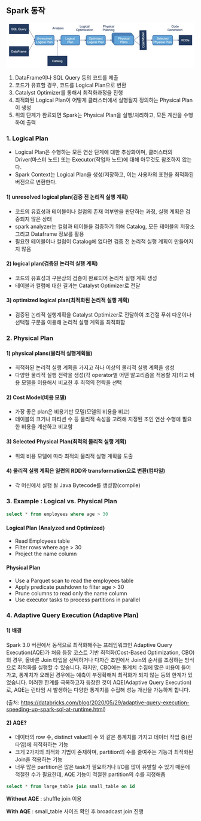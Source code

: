 ## Spark 동작

![spark_execution.png](..%2Fimage%2Fspark_execution.png)

1. DataFrame이나 SQL Query 등의 코드를 제출
2. 코드가 유효할 경우, 코드를 Logical Plan으로 변환
3. Catalyst Optimizer를 통해서 최적화과정을 진행
4. 최적화된 Logical Plan이 어떻게 클러스터에서 실행될지 정의하는 Physical Plan이 생성
5. 위의 단계가 완료되면 Spark는 Physical Plan을 실행/처리하고, 모든 계산을 수행하여 출력

### 1. Logical Plan
- Logical Plan은 수행하는 모든 연산 단계에 대한 추상화이며, 클러스터의 Driver(마스터 노드) 또는 Executor(작업자 노드)에 대해 아무것도 참조하지 않는다.
- Spark Context는 Logical Plan을 생성/저장하고, 이는 사용자의 표현을 최적화된 버전으로 변환한다.

#### 1) unresolved logical plan(검증 전 논리적 실행 계획)
- 코드의 유효성과 테이블이나 컬럼의 존재 여부만을 판단하는 과정, 실행 계획은 검증되지 않은 상태
- spark analyzer는 컬럼과 테이블을 검증하기 위해 Catalog, 모든 테이블의 저장소 그리고 Dataframe 정보를 활용
- 필요한 테이블이나 컬럼이 Catalog에 없다면 검증 전 논리적 실행 계획이 만들어지지 않음

#### 2) logical plan(검증된 논리적 실행 계획)
- 코드의 유효성과 구문상의 검증이 완료되어 논리적 실행 계획 생성
- 테이블과 컬럼에 대한 결과는 Catalyst Optimizer로 전달

#### 3) optimized logical plan(최적화된 논리적 실행 계획)
- 검증된 논리적 실행계획을 Catalyst Optimizer로 전달하여 조건절 푸쉬 다운이나 선택절 구문을 이용해 논리적 실행 계획을 최적화함

### 2. Physical Plan

#### 1) physical plans(물리적 실행계획들)
- 최적화된 논리적 실행 계획을 가지고 하나 이상의 물리적 실행 계획을 생성
- 다양한 물리적 실행 전략을 생성(각 operator별 어떤 알고리즘을 적용할 지)하고 비용 모델을 이용해서 비교한 후 최적의 전략을 선택

#### 2) Cost Model(비용 모델)
- 가장 좋은 plan은 비용기반 모델(모델의 비용을 비교)
- 테이블의 크기나 파티션 수 등 물리적 속성을 고려해 지정된 조인 연산 수행에 필요한 비용을 계산하고 비교함

#### 3) Selected Physical Plan(최적의 물리적 실행 계획)
- 위의 비용 모델에 따라 최적의 물리적 실행 계획을 도출

#### 4) 물리적 실행 계획은 일련의 RDD와 transformation으로 변환(컴파일)
- 각 머신에서 실행 될 Java Bytecode를 생성함(compile)

### 3. Example : Logical vs. Physical Plan
```sql
select * from employees where age > 30
```
#### Logical Plan (Analyzed and Optimized)
- Read Employees table
- Filter rows where age > 30
- Project the name column

#### Physical Plan
- Use a Parquet scan to read the employees table
- Apply predicate pushdown to filter age > 30
- Prune columns to read only the name column
- Use executor tasks to process partitions in parallel

### 4. Adaptive Query Execution (Adaptive Plan)

#### 1) 배경
Spark 3.0 버전에서 동적으로 최적화해주는 프레임워크인 Adaptive Query Execution(AQE)가 처음 등장
코스트 기반 최적화(Cost-Based Optimization, CBO)의 경우, 올바른 Join 타입을 선택하거나 다자간 조인에서 Join의 순서를 조정하는 방식으로 최적화를 실행할 수 있습니다. 
하지만, CBO에는 통계치 수집에 많은 비용이 들어가고, 통계치가 오래된 경우에는 예측이 부정확해져 최적화가 되지 않는 등의 한계가 있었습니다. 
이러한 한계를 극복하고자 등장한 것이 AQE(Adaptive Query Execution)로, AQE는 런타임 시 발생하는 다양한 통계치를 수집해 성능 개선을 가능하게 합니다.

(출처: https://databricks.com/blog/2020/05/29/adaptive-query-execution-speeding-up-spark-sql-at-runtime.html)

#### 2) AQE?
- 데이터의 row 수, distinct value의 수 와 같은 통계치를 가지고 데이터 작업 중(런타임)에 최적화하는 기능
- 크게 2가지의 최적화 기법이 존재하며, partition의 수를 줄여주는 기능과 최적화된 Join을 적용하는 기능
- 너무 많은 partition은 많은 task가 필요하거나 I/O를 많이 유발할 수 있기 때문에 적절한 수가 필요한데, AQE 기능이 적절한 partition의 수를 지정해줌

```sql
select * from large_table join small_table on id
```
**Without AQE** : shuffle join 이용

**With AQE** : small_table 사이즈 확인 후 broadcast join 진행